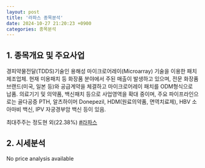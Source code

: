 ```yaml
---
layout: post
title: '라파스 종목분석'
date: 2024-10-27 21:20:23 +0900
categories: 종목분석
---
```


## 1. 종목개요 및 주요사업

경피약물전달(TDDS)기술인 용해성 마이크로어레이(Microarray) 기술을 이용한 패치 제조업체. 현재 미용패치 등 화장품 분야에서 주된 매출이 발생하고 있으며, 전문 화장품 브랜드(미국, 일본 등)와 공급계약을 체결하고 마이크로어레이 패치를 ODM형식으로 납품. 의료기기 및 의약품, 백신패치 등으로 사업영역을 확대 중이며, 주요 파이프라인으로는 골다공증 PTH, 알츠하이머 Donepezil, HDM(원료의약품, 면역치료제), HBV 소아마비 백신, IPV 자궁경부암 백신 등이 있음. 

최대주주는 정도현 외(22.38%)
[#라파스](#)

## 2. 시세분석

No price analysis available
